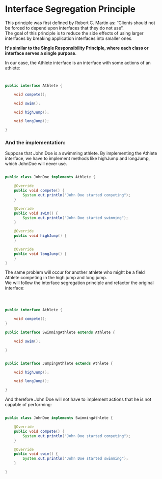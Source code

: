 # Interface Segregation Principle

This principle was first defined by Robert C. Martin as: “Clients should not be forced to depend upon interfaces that they do not use“.
<br/>
The goal of this principle is to reduce the side effects of using larger interfaces by breaking application interfaces into smaller ones. 


**It's similar to the Single Responsibility Principle, where each class or interface serves a single purpose.**
<br/>

In our case, the Athlete interface is an interface with some actions of an athlete:

```java


public interface Athlete {

    void compete();

    void swim();

    void highJump();

    void longJump();

}

```

### And the implementation:
Suppose that John Doe is a swimming athlete. By implementing the Athlete interface, we have to implement methods like highJump and longJump, which JohnDoe will never use.

```java

public class JohnDoe implements Athlete {

    @Override
    public void compete() {
        System.out.println("John Doe started competing");
    }

    @Override
    public void swim() {
        System.out.println("John Doe started swimming");
    }

    @Override
    public void highJump() {
    }

    @Override
    public void longJump() {
    }
}

```

The same problem will occur for another athlete who might be a field Athlete competing in the high jump and long jump.
<br/>
We will follow the interface segregation principle and refactor the original interface:

```java



public interface Athlete {

    void compete();
}

public interface SwimmingAthlete extends Athlete {

    void swim();

}


public interface JumpingAthlete extends Athlete {

    void highJump();

    void longJump();

}

```

And therefore John Doe will not have to implement actions that he is not capable of performing:



```java

public class JohnDoe implements SwimmingAthlete {

    @Override
    public void compete() {
        System.out.println("John Doe started competing");
    }

    @Override
    public void swim() {
        System.out.println("John Doe started swimming");
    }

}


```


